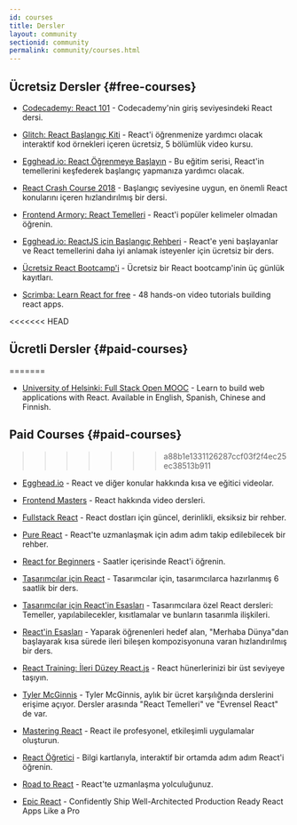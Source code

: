 ```yaml
---
id: courses
title: Dersler
layout: community
sectionid: community
permalink: community/courses.html
---
```


## Ücretsiz Dersler {#free-courses}

- [Codecademy: React 101](https://www.codecademy.com/learn/react-101) - Codecademy'nin giriş seviyesindeki React dersi.

- [Glitch: React Başlangıç Kiti](https://glitch.com/glimmer/post/react-starter-kit) - React'i öğrenmenize yardımcı olacak interaktif kod örnekleri içeren ücretsiz, 5 bölümlük video kursu.

- [Egghead.io: React Öğrenmeye Başlayın](https://egghead.io/courses/start-learning-react) - Bu eğitim serisi, React'in temellerini keşfederek başlangıç yapmanıza yardımcı olacak.

- [React Crash Course 2018](https://www.youtube.com/watch?v=Ke90Tje7VS0) - Başlangıç seviyesine uygun, en önemli React konularını içeren hızlandırılmış bir dersi.

- [Frontend Armory: React Temelleri](https://frontarm.com/courses/react-fundamentals/) - React'i popüler kelimeler olmadan öğrenin.

- [Egghead.io: ReactJS için Başlangıç Rehberi](https://egghead.io/courses/the-beginner-s-guide-to-react) - React'e yeni başlayanlar ve React temellerini daha iyi anlamak isteyenler için ücretsiz bir ders.

- [Ücretsiz React Bootcamp'i](https://tylermcginnis.com/free-react-bootcamp/) - Ücretsiz bir React bootcamp'inin üç günlük kayıtları.

- [Scrimba: Learn React for free](https://scrimba.com/g/glearnreact) - 48 hands-on video tutorials building react apps.

<<<<<<< HEAD
## Ücretli Dersler {#paid-courses}
=======
- [University of Helsinki: Full Stack Open MOOC](https://fullstackopen.com/en/) - Learn to build web applications with React. Available in English, Spanish, Chinese and Finnish.


## Paid Courses {#paid-courses}
>>>>>>> a88b1e1331126287ccf03f2f4ec25ec38513b911

- [Egghead.io](https://egghead.io/browse/frameworks/react) - React ve diğer konular hakkında kısa ve eğitici videolar.

- [Frontend Masters](https://frontendmasters.com/learn/react/) - React hakkında video dersleri.

- [Fullstack React](https://www.fullstackreact.com/) - React dostları için güncel, derinlikli, eksiksiz bir rehber.

- [Pure React](https://daveceddia.com/pure-react/) - React'te uzmanlaşmak için adım adım takip edilebilecek bir rehber.

- [React for Beginners](https://reactforbeginners.com/) - Saatler içerisinde React'i öğrenin.

- [Tasarımcılar için React](https://designcode.io/react) - Tasarımcılar için, tasarımcılarca hazırlanmış 6 saatlik bir ders.

- [Tasarımcılar için React'in Esasları](https://learnreact.design) - Tasarımcılara özel React dersleri: Temeller, yapılabilecekler, kısıtlamalar ve bunların tasarımla ilişkileri.

- [React'in Esasları](https://learnreact.com/lessons/2018-essential-react-1-overview) - Yaparak öğrenenleri hedef alan, "Merhaba Dünya"dan başlayarak kısa sürede ileri bileşen kompozisyonuna varan hızlandırılmış bir ders.

- [React Training: İleri Düzey React.js](https://courses.reacttraining.com/p/advanced-react) - React hünerlerinizi bir üst seviyeye taşıyın.

- [Tyler McGinnis](https://tylermcginnis.com/courses) - Tyler McGinnis, aylık bir ücret karşılığında derslerini erişime açıyor. Dersler arasında "React Temelleri" ve "Evrensel React" de var.

- [Mastering React](https://codewithmosh.com/p/mastering-react/) - React ile profesyonel, etkileşimli uygulamalar oluşturun.

- [React Öğretici](https://react-tutorial.app) - Bilgi kartlarıyla, interaktif bir ortamda adım adım React'i öğrenin.

- [Road to React](https://www.roadtoreact.com/) - React'te uzmanlaşma yolculuğunuz.

- [Epic React](https://epicreact.dev/) - Confidently Ship Well-Architected Production Ready React Apps Like a Pro
